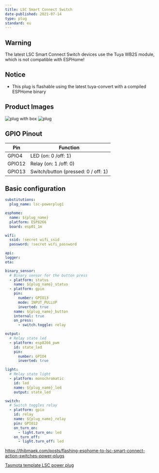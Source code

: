 ```yaml
---
title: LSC Smart Connect Switch
date-published: 2021-07-14
type: plug
standard: eu
---
```


## Warning

The latest LSC Smart Connect Switch devices use the Tuya WB2S module, which is not compatible with ESPHome!

## Notice

- This plug is flashable using the latest tuya-convert with a compiled ESPHome binary

## Product Images

![plug with box](https://www.action.com/globalassets/cmsarticleimages/79/77/2578677_8712879142799-111.png?preset=mediaSliderImageLargeHD)
![plug](https://www.action.com/globalassets/cmsarticleimages/79/78/2578677_8712879142799-110_02.png?preset=mediaSliderImageLargeHD)

## GPIO Pinout

| Pin    | Function                            |
| ------ | ----------------------------------- |
| GPIO4  | LED (on: 0 /off: 1)                 |
| GPIO12 | Relay (on: 1 /off: 0)               |
| GPIO13 | Switch/button (pressed: 0 / off: 1) |

## Basic configuration

```yml
substitutions:
  plug_name: lsc-powerplug1

esphome:
  name: ${plug_name}
  platform: ESP8266
  board: esp01_1m

wifi:
  ssid: !secret wifi_ssid
  password: !secret wifi_password

api:
logger:
ota:

binary_sensor:
  # Binary sensor for the button press
  - platform: status
    name: ${plug_name}_status
  - platform: gpio
    pin:
      number: GPIO13
      mode: INPUT_PULLUP
      inverted: true
    name: ${plug_name}_button
    internal: true
    on_press:
      - switch.toggle: relay

output:
  # Relay state led
  - platform: esp8266_pwm
    id: state_led
    pin:
      number: GPIO4
      inverted: true

light:
  # Relay state light
  - platform: monochromatic
    id: led
    name: ${plug_name}_led
    output: state_led

switch:
  # Switch toggles relay
  - platform: gpio
    id: relay
    name: ${plug_name}_relay
    pin: GPIO12
    on_turn_on:
      - light.turn_on: led
    on_turn_off:
      - light.turn_off: led
```

https://thibmaek.com/posts/flashing-esphome-to-lsc-smart-connect-action-switches-power-plugs

[Tasmota template LSC power plug](https://templates.blakadder.com/lsc_smart_connect_power_plug.html)
